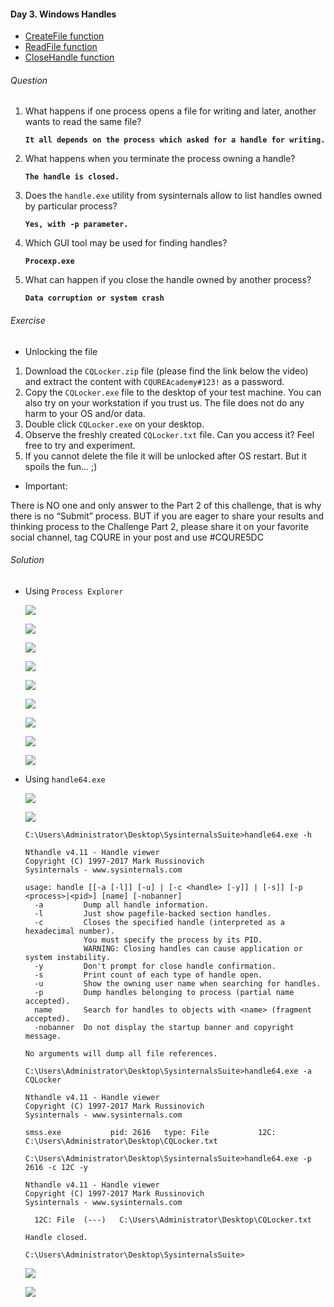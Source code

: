 #### Day 3. Windows Handles

- [CreateFile function](https://msdn.microsoft.com/en-us/library/windows/desktop/aa363858(v=vs.85).aspx)
- [ReadFile function](https://msdn.microsoft.com/en-us/library/windows/desktop/aa365467(v=vs.85).aspx)
- [CloseHandle function](https://msdn.microsoft.com/en-us/library/windows/desktop/ms724211(v=vs.85).aspx)

###### Question

1. What happens if one process opens a file for writing and later, another wants to read the same file?

	**``It all depends on the process which asked for a handle for writing.``**

2. What happens when you terminate the process owning a handle?

	**``The handle is closed.``**

3. Does the `handle.exe` utility from sysinternals allow to list handles owned by particular process?

	**``Yes, with -p parameter.``**

4. Which GUI tool may be used for finding handles?

	**``Procexp.exe``**

5. What can happen if you close the handle owned by another process?

	**``Data corruption or system crash``**

###### Exercise

- Unlocking the file

1. Download the `CQLocker.zip` file (please find the link below the video) and extract the content with `CQUREAcademy#123!` as a password.
2. Copy the `CQLocker.exe` file to the desktop of your test machine. You can also try on your workstation if you trust us. The file does not do any harm to your OS and/or data.
3. Double click `CQLocker.exe` on your desktop.
4. Observe the freshly created `CQLocker.txt` file. Can you access it? Feel free to try and experiment.
5. If you cannot delete the file it will be unlocked after OS restart. But it spoils the fun... ;)

- Important:

There is NO one and only answer to the Part 2 of this challenge, that is why there is no “Submit” process. BUT if you are eager to share your results and thinking process to the Challenge Part 2, please share it on your favorite social channel, tag CQURE in your post and use #CQURE5DC

###### Solution

- Using `Process Explorer`

	![](images/1.png)
	
	![](images/2.png)
	
	![](images/3.png)
	
	![](images/4.png)
	
	![](images/5.png)
	
	![](images/6.png)
	
	![](images/7.png)
	
	![](images/8.png)
	
	![](images/9.png)
	
- Using `handle64.exe`

	![](images/10.png)
	
	![](images/11.png)
	
	```
	C:\Users\Administrator\Desktop\SysinternalsSuite>handle64.exe -h
	
	Nthandle v4.11 - Handle viewer
	Copyright (C) 1997-2017 Mark Russinovich
	Sysinternals - www.sysinternals.com
	
	usage: handle [[-a [-l]] [-u] | [-c <handle> [-y]] | [-s]] [-p <process>|<pid>] [name] [-nobanner]
	  -a         Dump all handle information.
	  -l         Just show pagefile-backed section handles.
	  -c         Closes the specified handle (interpreted as a hexadecimal number).
	             You must specify the process by its PID.
	             WARNING: Closing handles can cause application or system instability.
	  -y         Don't prompt for close handle confirmation.
	  -s         Print count of each type of handle open.
	  -u         Show the owning user name when searching for handles.
	  -p         Dump handles belonging to process (partial name accepted).
	  name       Search for handles to objects with <name> (fragment accepted).
	  -nobanner  Do not display the startup banner and copyright message.
	
	No arguments will dump all file references.
	
	C:\Users\Administrator\Desktop\SysinternalsSuite>handle64.exe -a CQLocker
	
	Nthandle v4.11 - Handle viewer
	Copyright (C) 1997-2017 Mark Russinovich
	Sysinternals - www.sysinternals.com
	
	smss.exe           pid: 2616   type: File           12C: C:\Users\Administrator\Desktop\CQLocker.txt
	
	C:\Users\Administrator\Desktop\SysinternalsSuite>handle64.exe -p 2616 -c 12C -y
	
	Nthandle v4.11 - Handle viewer
	Copyright (C) 1997-2017 Mark Russinovich
	Sysinternals - www.sysinternals.com
	
	  12C: File  (---)   C:\Users\Administrator\Desktop\CQLocker.txt
	
	Handle closed.
	
	C:\Users\Administrator\Desktop\SysinternalsSuite>
	```
	
	![](images/12.png)
	
	![](images/13.png)